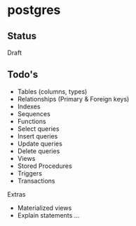 # postgres

## Status

Draft

## Todo's

- Tables (columns, types)
- Relationships (Primary & Foreign keys)
- Indexes
- Sequences
- Functions
- Select queries
- Insert queries
- Update queries
- Delete queries
- Views
- Stored Procedures
- Triggers
- Transactions

Extras
- Materialized views
- Explain statements
...


